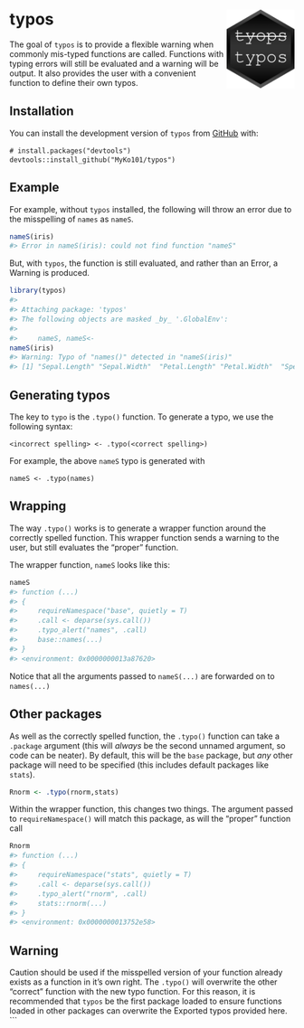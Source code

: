
<!-- README.md is generated from README.Rmd. Please edit that file -->

# typos <img src="logo.png" align="right" height=139 />

<!-- badges: start -->

<!-- badges: end -->

The goal of `typos` is to provide a flexible warning when commonly
mis-typed functions are called. Functions with typing errors will still
be evaluated and a warning will be output. It also provides the user
with a convenient function to define their own typos.

## Installation

You can install the development version of `typos` from
[GitHub](https://github.com/) with:

    # install.packages("devtools")
    devtools::install_github("MyKo101/typos")

## Example

For example, without `typos` installed, the following will throw an
error due to the misspelling of `names` as `nameS`.

``` r
nameS(iris)
#> Error in nameS(iris): could not find function "nameS"
```

But, with `typos`, the function is still evaluated, and rather than an
Error, a Warning is produced.

``` r
library(typos)
#> 
#> Attaching package: 'typos'
#> The following objects are masked _by_ '.GlobalEnv':
#> 
#>     nameS, nameS<-
nameS(iris)
#> Warning: Typo of "names()" detected in "nameS(iris)"
#> [1] "Sepal.Length" "Sepal.Width"  "Petal.Length" "Petal.Width"  "Species"
```

## Generating typos

The key to `typo` is the `.typo()` function. To generate a typo, we use
the following syntax:

    <incorrect spelling> <- .typo(<correct spelling>)

For example, the above `nameS` typo is generated with

    nameS <- .typo(names)

## Wrapping

The way `.typo()` works is to generate a wrapper function around the
correctly spelled function. This wrapper function sends a warning to the
user, but still evaluates the “proper” function.

The wrapper function, `nameS` looks like this:

``` r
nameS
#> function (...) 
#> {
#>     requireNamespace("base", quietly = T)
#>     .call <- deparse(sys.call())
#>     .typo_alert("names", .call)
#>     base::names(...)
#> }
#> <environment: 0x0000000013a87620>
```

Notice that all the arguments passed to `nameS(...)` are forwarded on to
`names(...)`

## Other packages

As well as the correctly spelled function, the `.typo()` function can
take a `.package` argument (this will *always* be the second unnamed
argument, so code can be neater). By default, this will be the `base`
package, but *any* other package will need to be specified (this
includes default packages like `stats`).

``` r
Rnorm <- .typo(rnorm,stats)
```

Within the wrapper function, this changes two things. The argument
passed to `requireNamespace()` will match this package, as will the
“proper” function call

``` r
Rnorm
#> function (...) 
#> {
#>     requireNamespace("stats", quietly = T)
#>     .call <- deparse(sys.call())
#>     .typo_alert("rnorm", .call)
#>     stats::rnorm(...)
#> }
#> <environment: 0x0000000013752e58>
```

## Warning

Caution should be used if the misspelled version of your function
already exists as a function in it’s own right. The `.typo()` will
overwrite the other “correct” function with the new typo function. For
this reason, it is recommended that `typos` be the first package loaded
to ensure functions loaded in other packages can overwrite the Exported
typos provided here. \`\`\`
